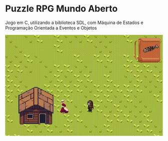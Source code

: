 # Puzzle RPG Mundo Aberto

Jogo em C, utilizando a biblioteca SDL, com Máquina de Estados e Programação Orientada a Eventos e Objetos

![](https://github.com/LucasCta/Jogos/blob/main/Projeto/Game.gif)
